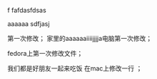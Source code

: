 f
fafdasfdsas





aaaaaa
sdfjasj



第一次修改；
家里的aaaaaaiiiijjjja电脑第一次修改；

fedora上第一次修改文件；
 
我们都是好朋友一起来吃饭
在mac上修改一行
；
